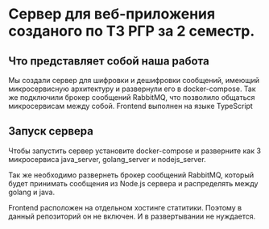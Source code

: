 # Сервер для веб-приложения созданого по ТЗ РГР за 2 семестр.

## Что представляет собой наша работа
Мы создали сервер для шифровки и дешифровки сообщений, имеющий микросервисную архитектуру и развернули его в docker-compose. Так же подключили брокер сообщений RabbitMQ, что позволило общаться микросервисам между собой. Frontend выполнен на языке TypeScript


## Запуск сервера

Чтобы запустить сервер установите docker-compose и разверните как 3 микросервиса java_server, golang_server и nodejs_server.

Так же необходимо развернеть брокер сообщений RabbitMQ, который будет принимать сообщения из Node.js сервера и распределять между golang и java.

Frontend расположен на отдельном хостинге статитики. Поэтому в данный репозиторий он не включен. И в развертывании не нуждается.
